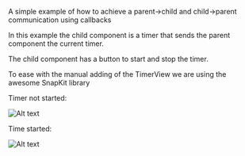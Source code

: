 A simple example of how to achieve a parent->child and child->parent communication using callbacks

In this example the child component is a timer that sends the parent component the current timer.

The child component has a button to start and stop the timer.

To ease with the manual adding of the TimerView we are using the awesome SnapKit library

Timer not started:

![Alt text](https://cloud.githubusercontent.com/assets/1430145/26471229/deabde6c-416e-11e7-8d05-d6b22d3d3d4f.png "Timer not started")

Time started:

![Alt text](https://cloud.githubusercontent.com/assets/1430145/26471226/da523c6c-416e-11e7-8ed6-0cf910efc7d3.png "Timer started")


